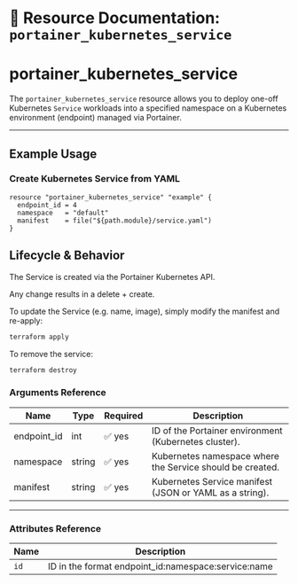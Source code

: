 # 🚀 **Resource Documentation: `portainer_kubernetes_service`**

# portainer_kubernetes_service

The `portainer_kubernetes_service` resource allows you to deploy one-off Kubernetes `Service` workloads into a specified namespace on a Kubernetes environment (endpoint) managed via Portainer.

---

## Example Usage
### Create Kubernetes Service from YAML
```hcl
resource "portainer_kubernetes_service" "example" {
  endpoint_id = 4
  namespace   = "default"
  manifest    = file("${path.module}/service.yaml")
}
```

## Lifecycle & Behavior
The Service is created via the Portainer Kubernetes API.

Any change results in a delete + create.

To update the Service (e.g. name, image), simply modify the manifest and re-apply:

```sh
terraform apply
```

To remove the service:
```sh
terraform destroy
```

### Arguments Reference
| Name        | Type   | Required | Description                                                  |
|-------------|--------|----------|--------------------------------------------------------------|
| endpoint_id | int    | ✅ yes   | ID of the Portainer environment (Kubernetes cluster).        |
| namespace   | string | ✅ yes   | Kubernetes namespace where the Service should be created.    |
| manifest    | string | ✅ yes   | Kubernetes Service manifest (JSON or YAML as a string).      |

---

### Attributes Reference
| Name | Description                               |
|------|-------------------------------------------|
| `id` | 	ID in the format endpoint_id:namespace:service:name    |
